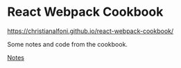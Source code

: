 # React Webpack Cookbook

https://christianalfoni.github.io/react-webpack-cookbook/

Some notes and code from the cookbook.

[Notes](notes/README.md)
